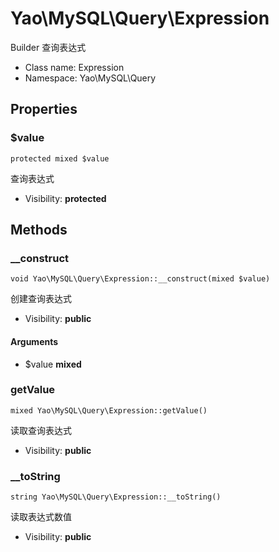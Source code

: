 Yao\MySQL\Query\Expression
===============

Builder 查询表达式




* Class name: Expression
* Namespace: Yao\MySQL\Query





Properties
----------


### $value

    protected mixed $value

查询表达式



* Visibility: **protected**


Methods
-------


### __construct

    void Yao\MySQL\Query\Expression::__construct(mixed $value)

创建查询表达式



* Visibility: **public**


#### Arguments
* $value **mixed**



### getValue

    mixed Yao\MySQL\Query\Expression::getValue()

读取查询表达式



* Visibility: **public**




### __toString

    string Yao\MySQL\Query\Expression::__toString()

读取表达式数值



* Visibility: **public**



